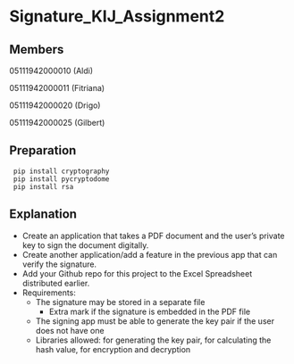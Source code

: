 # Signature_KIJ_Assignment2

## Members

05111942000010 (Aldi)

05111942000011 (Fitriana)

05111942000020 (Drigo)

05111942000025 (Gilbert)

## Preparation
```
 pip install cryptography
 pip install pycryptodome
 pip install rsa
```

## Explanation

* Create an application that takes a PDF document and the user’s private key to sign the document digitally.
* Create another application/add a feature in the previous app that can verify the signature.
* Add your Github repo for this project to the Excel Spreadsheet distributed earlier.
* Requirements:
  * The signature may be stored in a separate file
    * Extra mark if the signature is embedded in the PDF file
  * The signing app must be able to generate the key pair if the user does not have one
  * Libraries allowed: for generating the key pair, for calculating the hash value, for encryption and decryption

